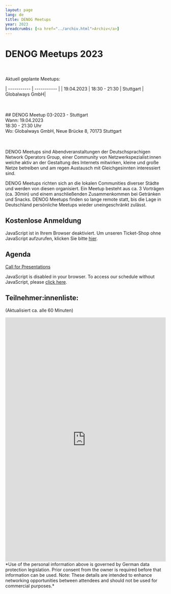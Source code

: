 ```yaml
---
layout: page
lang: de
title: DENOG Meetups
year: 2023
breadcrumbs: [<a href="../archiv.html">Archiv</a>]
---
```


# DENOG Meetups 2023
<br>
<br>
Aktuell geplante Meetups:

| ----------- | ----------- |
| 19.04.2023 | 18:30 - 21:30 | Stuttgart | Globalways GmbH|

<br>
<br>
## DENOG Meetup 03-2023 - Stuttgart<br>
Wann: 19.04.2023<br>
18:30 - 21:30 Uhr<br>
Wo: Globalways GmbH, Neue Brücke 8, 70173 Stuttgart<br>
<br>
<br>

DENOG Meetups sind Abendveranstaltungen der Deutschsprachigen Network Operators Group, einer Community von Netzwerkspezialist:innen welche aktiv an der Gestaltung des Internets mitwirken, kleine und große Netze betreiben und am regen Austausch mit Gleichgesinnten interessiert sind.

DENOG Meetups richten sich an die lokalen Communities diverser Städte und werden von diesen organisiert. Ein Meetup besteht aus ca. 3 Vorträgen (ca. 30min) und einem anschließenden Zusammenkommen bei Getränken und Snacks. DENOG Meetups finden so lange remote statt, bis die Lage in Deutschland persönliche Meetups wieder uneingeschränkt zulässt.

## Kostenlose Anmeldung

<pretix-widget event="https://pretix.eu/denog/denogmeetup23-03/"></pretix-widget>
<noscript>
   <div class="pretix-widget">
        <div class="pretix-widget-info-message">
            JavaScript ist in Ihrem Browser deaktiviert. Um unseren Ticket-Shop ohne JavaScript aufzurufen, klicken Sie bitte <a target="_blank" rel="noopener" href="https://pretix.eu/denog/denogmeetup23-03/">hier</a>.
        </div>
    </div>
</noscript>

## Agenda

[Call for Presentations](https://pretalx.com/denog-meetup-2023-03/cfp)

<pretalx-schedule event-url="https://pretalx.com/denog-meetup-2023-03/" locale="de" format="grid" style="--pretalx-clr-primary: #3aa57c"></pretalx-schedule>
<noscript>
   <div class="pretalx-widget">
        <div class="pretalx-widget-info-message">
            JavaScript is disabled in your browser. To access our schedule without JavaScript,
            please <a target="_blank" href="https://pretalx.com/denog-meetup-2023-03/schedule/">click here</a>.
        </div>
    </div>
</noscript>

## Teilnehmer:innenliste:
(Aktualisiert ca. alle 60 Minuten)<br>
<iframe src="https://www.denog.de/pretix-attendeelist/meetup2023_03/" width="100%" height="768" frameborder="0" scrolling="yes" marginheight="0" marginwidth="0" name="Attendeelist" title="DENOG Meetup 2023-03 Attendees">
</iframe>
<br>
*Use of the personal information above is governed by German data protection legislation. Prior consent from the owner is required before that information can be used. Note: These details are intended to enhance networking opportunities between attendees and should not be used for commercial purposes.*

